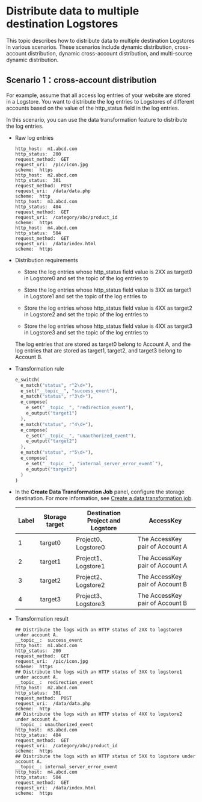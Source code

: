 # Distribute data to multiple destination Logstores

This topic describes how to distribute data to multiple destination Logstores in various scenarios. These scenarios include dynamic distribution, cross-account distribution, dynamic cross-account distribution, and multi-source dynamic distribution.

## Scenario 1：cross-account distribution

For example, assume that all access log entries of your website are stored in a Logstore. You want to distribute the log entries to Logstores of different accounts based on the value of the http_status field in the log entries.

In this scenario, you can use the data transformation feature to distribute the log entries.

- Raw log entries

  ```
  http_host:  m1.abcd.com
  http_status:  200
  request_method:  GET
  request_uri:  /pic/icon.jpg
  scheme:  https
  http_host:  m2.abcd.com
  http_status:  301
  request_method:  POST
  request_uri:  /data/data.php
  scheme:  http
  http_host:  m3.abcd.com
  http_status:  404
  request_method:  GET
  request_uri:  /category/abc/product_id
  scheme:  https
  http_host:  m4.abcd.com
  http_status:  504
  request_method:  GET
  request_uri:  /data/index.html
  scheme:  https
  ```

- Distribution requirements

  - Store the log entries whose http_status field value is 2XX as target0 in Logstore0 and set the topic of the log entries to

  - Store the log entries whose http_status field value is 3XX as target1 in Logstore1 and set the topic of the log entries to

  - Store the log entries whose http_status field value is 4XX as target2 in Logstore2 and set the topic of the log entries to

  - Store the log entries whose http_status field value is 4XX as target3 in Logstore3 and set the topic of the log entries to

  The log entries that are stored as target0 belong to Account A, and the log entries that are stored as target1, target2, and target3 belong to Account B.

- Transformation rule

  ```python
  e_switch(
    e_match("status", r"2\d+"),
    e_set("__topic__", "success_event"),
    e_match("status", r"3\d+"),
    e_compose(
      e_set("__topic__", "redirection_event"),
      e_output("target1")
    ),
    e_match("status", r"4\d+"),
    e_compose(
      e_set("__topic__", "unauthorized_event"),
      e_output("target2")
    ),
    e_match("status", r"5\d+"),
    e_compose(
      e_set("__topic__", "internal_server_error_event`"),
      e_output("target3")
    )
  )
  ```

- In the **Create Data Transformation Job** panel, configure the storage destination. For more information, see [Create a data transformation job](https://www.alibabacloud.com/help/en/doc-detail/125615.htm?spm=a2c4g.11186623.2.8.6b8b50a6egnakp#task-1181217).

  | Label | Storage target | Destination Project and Logstore | AccessKey                       |
  | ----- | -------------- | -------------------------------- | ------------------------------- |
  | 1     | target0        | Project0、Logstore0              | The AccessKey pair of Account A |
  | 2     | target1        | Project1、Logstore1              | The AccessKey pair of Account A |
  | 3     | target2        | Project2、Logstore2              | The AccessKey pair of Account B |
  | 4     | target3        | Project3、Logstore3              | The AccessKey pair of Account B |

- Transformation result

  ```
  ## Distribute the logs with an HTTP status of 2XX to logstore0 under account A.
  __topic__:  success_event
  http_host:  m1.abcd.com
  http_status:  200
  request_method:  GET
  request_uri:  /pic/icon.jpg
  scheme:  https
  ## Distribute the logs with an HTTP status of 3XX to logstore1 under account A.
  __topic__:  redirection_event
  http_host:  m2.abcd.com
  http_status:  301
  request_method:  POST
  request_uri:  /data/data.php
  scheme:  http
  ## Distribute the logs with an HTTP status of 4XX to logstore2 under account A.
  __topic__: unauthorized_event
  http_host:  m3.abcd.com
  http_status:  404
  request_method:  GET
  request_uri:  /category/abc/product_id
  scheme:  https
  ## Distribute the logs with an HTTP status of 5XX to logstore under account A.
  __topic__: internal_server_error_event
  http_host:  m4.abcd.com
  http_status:  504
  request_method:  GET
  request_uri:  /data/index.html
  scheme:  https
  ```
